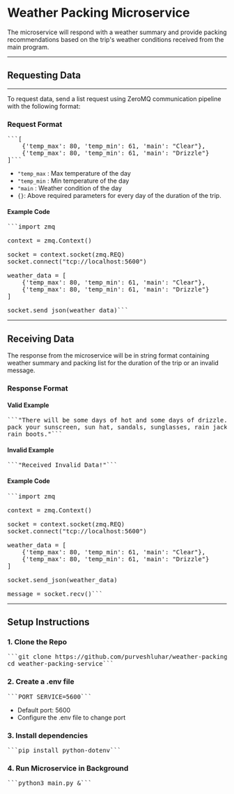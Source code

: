 # Weather Packing Microservice
The microservice will respond with a weather summary and provide packing recommendations based on the trip's weather conditions received from the main program.
***
## Requesting Data
***
To request data, send a list request using ZeroMQ communication pipeline 
with the following format:
### Request Format
<pre>
```[
    {'temp_max': 80, 'temp_min': 61, 'main': "Clear"}, 
    {'temp_max': 80, 'temp_min': 61, 'main': "Drizzle"}
]```
</pre>

- `"temp_max` : Max temperature of the day
- `"temp_min` : Min temperature of the day
- `"main` : Weather condition of the day
- `{}`: Above required parameters for every day of the duration of the trip.
#### Example Code
<pre>
```import zmq

context = zmq.Context()

socket = context.socket(zmq.REQ)
socket.connect("tcp://localhost:5600")

weather_data = [
    {'temp_max': 80, 'temp_min': 61, 'main': "Clear"},
    {'temp_max': 80, 'temp_min': 61, 'main': "Drizzle"}
]

socket.send_json(weather_data)```
</pre>
***
## Receiving Data
The response from the microservice will be in string format containing 
weather summary and packing list for the duration of the trip or an invalid 
message.
### Response Format
#### Valid Example
<pre>
```"There will be some days of hot and some days of drizzle. Don't forget to 
pack your sunscreen, sun hat, sandals, sunglasses, rain jacket, umbrella, and 
rain boots."```
</pre>
#### Invalid Example
<pre>
```"Received Invalid Data!"```
</pre>
#### Example Code
<pre>
```import zmq

context = zmq.Context()

socket = context.socket(zmq.REQ)
socket.connect("tcp://localhost:5600")

weather_data = [
    {'temp_max': 80, 'temp_min': 61, 'main': "Clear"},
    {'temp_max': 80, 'temp_min': 61, 'main': "Drizzle"}
]

socket.send_json(weather_data)

message = socket.recv()```
</pre>
***
## Setup Instructions
### 1. Clone the Repo
<pre>
```git clone https://github.com/purveshluhar/weather-packing-service.git
cd weather-packing-service```
</pre>
### 2. Create a .env file
<pre>
```PORT_SERVICE=5600```
</pre>
- Default port: 5600
- Configure the .env file to change port
### 3. Install dependencies
<pre>
```pip install python-dotenv```
</pre>
### 4. Run Microservice in Background
<pre>
```python3 main.py &```
</pre>
